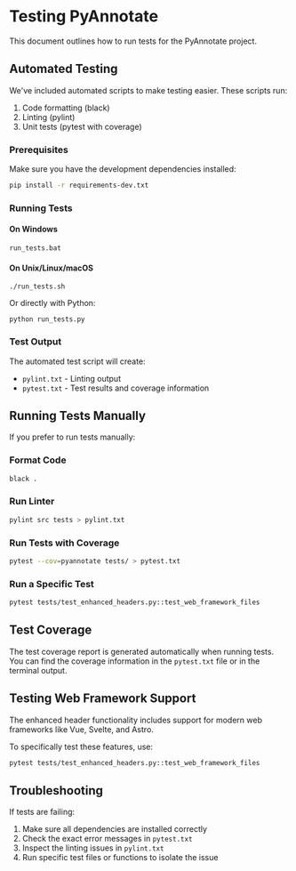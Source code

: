 # Testing PyAnnotate

This document outlines how to run tests for the PyAnnotate project.

## Automated Testing

We've included automated scripts to make testing easier. These scripts run:

1. Code formatting (black)
2. Linting (pylint)
3. Unit tests (pytest with coverage)

### Prerequisites

Make sure you have the development dependencies installed:

```bash
pip install -r requirements-dev.txt
```

### Running Tests

#### On Windows

```
run_tests.bat
```

#### On Unix/Linux/macOS

```
./run_tests.sh
```

Or directly with Python:

```
python run_tests.py
```

### Test Output

The automated test script will create:

- `pylint.txt` - Linting output
- `pytest.txt` - Test results and coverage information

## Running Tests Manually

If you prefer to run tests manually:

### Format Code

```bash
black .
```

### Run Linter

```bash
pylint src tests > pylint.txt
```

### Run Tests with Coverage

```bash
pytest --cov=pyannotate tests/ > pytest.txt
```

### Run a Specific Test

```bash
pytest tests/test_enhanced_headers.py::test_web_framework_files
```

## Test Coverage

The test coverage report is generated automatically when running tests. You can find the coverage information in the `pytest.txt` file or in the terminal output.

## Testing Web Framework Support

The enhanced header functionality includes support for modern web frameworks like Vue, Svelte, and Astro.

To specifically test these features, use:

```bash
pytest tests/test_enhanced_headers.py::test_web_framework_files
```

## Troubleshooting

If tests are failing:

1. Make sure all dependencies are installed correctly
2. Check the exact error messages in `pytest.txt`
3. Inspect the linting issues in `pylint.txt`
4. Run specific test files or functions to isolate the issue
